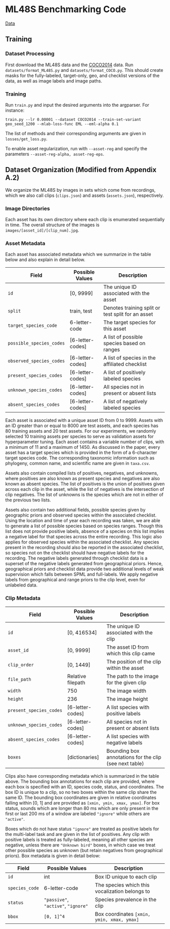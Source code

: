 # ML48S Benchmarking Code

[Data](https://msid-ml48s.s3.amazonaws.com/v0/ml48s.tar.gz)

## Training
### Dataset Processing
First download the ML48S data and the [COCO2014](https://cocodataset.org/#download) data. Run `datasets/format_ML48S.py` and `datasets/format_COCO.py`. 
This should create masks for the fully-labeled, target-only, geo, and checklist versions of the data, as well as image labels and image paths.

### Training
Run `train.py` and input the desired arguments into the argparser. For instance:

`train.py --lr 0.00001 --dataset COCO2014 --train-set-variant geo_seed_1200 --mlab-loss-func EML --eml-alpha 0.1`

The list of methods and their corresponding arguments are given in `losses/get_loss.py`.

To enable asset regularization, run with `--asset-reg` and specify the parameters `--asset-reg-alpha, asset-reg-eps`.

## Dataset Organization (Modified from Appendix A.2)

We organize the ML48S by images in sets which come from recordings, which we also call clips (`clips.json`) and assets (`assets.json`), respectively. 

### Image Directories
Each asset has its own directory where each clip is enumerated sequentially in time. The overall structure of the images is `images/[asset_id]/[clip_num].jpg`.

### Asset Metadata

Each asset has associated metadata which we summarize in the table below and also explain in detail below.

| Field                    | Possible Values   | Description                                       |
| ------------------------ | ----------------- | ------------------------------------------------- |
| `id`                     | \[0, 9999]        | The unique ID associated with the asset           |
| `split`                  | train, test       | Denotes training split or test split for an asset |
| `target_species_code`    | 6-letter-code     | The target species for this asset                 |
| `possible_species_codes` | \[6-letter-codes] | A list of possible species based on ranges        |
| `observed_species_codes` | \[6-letter-codes] | A list of species in the affiliated checklist     |
| `present_species_codes`  | \[6-letter-codes] | A list of positively labeled species              |
| `unknown_species_codes`  | \[6-letter-codes] | All species not in present or absent lists        |
| `absent_species_codes`   | \[6-letter-codes] | A list of negatively labeled species              |

Each asset is associated with a unique asset ID from 0 to 9999. Assets with an ID greater than or equal to 8000 are test assets, and each species has 80 training assets and 20 test assets. For our experiments, we randomly selected 10 training assets per species to serve as validation assets for hyperparameter tuning. Each asset contains a variable number of clips, with a minimum of 11 and a maximum of 1450. As discussed in the paper, every asset has a target species which is provided in the form of a 6-character target species code. The corresponding taxonomic information such as phylogeny, common name, and scientific name are given in `taxa.csv`.

Assets also contain compiled lists of positives, negatives, and unknowns, where positives are also known as present species and negatives are also known as absent species. The list of positives is the union of positives given across each clip in the asset, while the list of negatives is the intersection of clip negatives. The list of unknowns is the species which are not in either of the previous two lists.

Assets also contain two additional fields, possible species given by geographic priors and observed species within the associated checklist. Using the location and time of year each recording was taken, we are able to generate a list of possible species based on species ranges. Though this list does not provide positive labels, absence of a species on this list implies a negative label for that species across the entire recording. This logic also applies for observed species within the associated checklist. Any species present in the recording should also be reported in the associated checklist, so species not on the checklist should have negative labels for the recording. The negative labels generated through checklist data is a superset of the negative labels generated from geographical priors. Hence, geographical priors and checklist data provide two additional levels of weak supervision which falls between SPML and full-labels. We apply negative labels from geographical and range priors to the clip level, even for unlabeled data.

### Clip Metadata

| Field                   | Possible Values   | Description                                            |
| ----------------------- | ----------------- | ------------------------------------------------------ |
| `id`                    | \[0, 416534]      | The unique ID associated with the clip                 |
| `asset_id`              | \[0, 9999]        | The asset ID from which this clip came                 |
| `clip_order`            | \[0, 1449]        | The position of the clip within the asset              |
| `file_path`             | Relative filepath | The path to the image for the given clip               |
| `width`                 | 750               | The image width                                        |
| `height`                | 236               | The image height                                       |
| `present_species_codes` | \[6-letter-codes] | A list species with positive labels                    |
| `unknown_species_codes` | \[6-letter-codes] | All species not in present or absent lists             |
| `absent_species_codes`  | \[6-letter-codes] | A list species with negative labels                    |
| `boxes`                 | \[dictionaries]   | Bounding box annotations for the clip (see next table) |

Clips also have corresponding metadata which is summarized in the table above. The bounding box annotations for each clip are provided, where each box is specified with an ID, species code, status, and coordinates. The box ID is unique to a clip, so no two boxes within the same clip share the same ID. The bounding box coordinates are given in relative coordinates falling within \[0, 1] and are provided as `[xmin, ymin, xmax, ymax]`. For box status, sounds which are longer than 80 ms which are only present in the first or last 200 ms of a window are labeled `"ignore"` while others are `"active"`.

Boxes which do not have status `"ignore"` are treated as positive labels for the multi-label task and are given in the list of positives. Any clip with positive labels is treated as fully-labeled, meaning all other species are negative, unless there are `"Unknown bird"` boxes, in which case we treat other possible species as unknown (but retain negatives from geographical priors).
Box metadata is given in detail below:

| Field          | Possible Values                     | Description                                    |
| -------------- | ----------------------------------- | ---------------------------------------------- |
| `id`           | int                                 | Box ID unique to each clip                     |
| `species_code` | 6-letter-code                       | The species which this vocalization belongs to |
| `status`       | `"passive"`, `"active"`, `"ignore"` | Species prevalence in the clip                 |
| `bbox`         | `[0, 1]^4`                          | Box coordinates `[xmin, ymin, xmax, ymax]`     |

